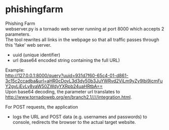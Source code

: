 phishingfarm
============

Phishing Farm <Work in Progress>  
webserver.py is a tornado web server running at port 8000 which accepts 2 parameters.  
The tool rewrites all links in the webpage so that all traffic passes through this 'fake' web server.  
- uuid (unique identifier)
- url (base64 encoded string containing the full URL)    

Example:  
http://127.0.0.1:8000/query?uuid=931d7f60-65c4-01-d861-3c15c2ccadba&url=aHR0cDovL3d3dy50b3JuYWRvd2ViLm9yZy9lbi9icmFuY2gyLjEvLy8vaW50ZWdyYXRpb24uaHRtbA==  
Upon base64 decoding, the parameter url translates to http://www.tornadoweb.org/en/branch2.1////integration.html.  


For POST requests, the application
 - logs the URL and POST data (e.g. usernames and passwords) to console, redirects the browser to the actual target website.    
  

